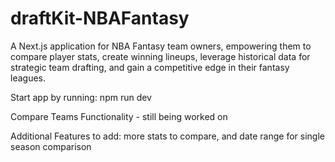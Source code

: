 # draftKit-NBAFantasy
A Next.js application for NBA Fantasy team owners, empowering them to compare player stats, create winning lineups, leverage historical data for strategic team drafting, and gain a competitive edge in their fantasy leagues.

Start app by running: npm run dev

Compare Teams Functionality - still being worked on

Additional Features to add: more stats to compare, and date range for single season comparison
